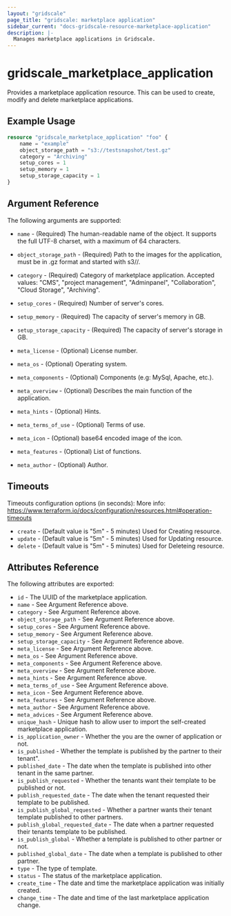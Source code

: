 ```yaml
---
layout: "gridscale"
page_title: "gridscale: marketplace application"
sidebar_current: "docs-gridscale-resource-marketplace-application"
description: |-
  Manages marketplace applications in Gridscale.
---
```


# gridscale_marketplace_application

Provides a marketplace application resource. This can be used to create, modify and delete marketplace applications.

## Example Usage

```terraform
resource "gridscale_marketplace_application" "foo" {
	name = "example"
	object_storage_path = "s3://testsnapshot/test.gz"
	category = "Archiving"
	setup_cores = 1
	setup_memory = 1
	setup_storage_capacity = 1
}
```
## Argument Reference

The following arguments are supported:

* `name` - (Required) The human-readable name of the object. It supports the full UTF-8 charset, with a maximum of 64 characters.

* `object_storage_path` - (Required) Path to the images for the application, must be in .gz format and started with s3//.

* `category` - (Required) Category of marketplace application. Accepted values: "CMS", "project management", "Adminpanel", "Collaboration", "Cloud Storage", "Archiving".

* `setup_cores` - (Required) Number of server's cores.

* `setup_memory` - (Required) The capacity of server's memory in GB.

* `setup_storage_capacity` - (Required) The capacity of server's storage in GB.

* `meta_license` - (Optional) License number.

* `meta_os` - (Optional) Operating system.

* `meta_components` - (Optional) Components (e.g: MySql, Apache, etc.).

* `meta_overview` - (Optional) Describes the main function of the application.

* `meta_hints` - (Optional) Hints.

* `meta_terms_of_use` - (Optional) Terms of use.

* `meta_icon` - (Optional) base64 encoded image of the icon.

* `meta_features` - (Optional) List of functions.

* `meta_author` - (Optional) Author.

## Timeouts

Timeouts configuration options (in seconds):
More info: https://www.terraform.io/docs/configuration/resources.html#operation-timeouts

* `create` - (Default value is "5m" - 5 minutes) Used for Creating resource.
* `update` - (Default value is "5m" - 5 minutes) Used for Updating resource.
* `delete` - (Default value is "5m" - 5 minutes) Used for Deleteing resource.

## Attributes Reference

The following attributes are exported:

* `id` - The UUID of the marketplace application.
* `name` - See Argument Reference above.
* `category` - See Argument Reference above.
* `object_storage_path` - See Argument Reference above.
* `setup_cores` - See Argument Reference above.
* `setup_memory` - See Argument Reference above.
* `setup_storage_capacity` - See Argument Reference above.
* `meta_license` - See Argument Reference above.
* `meta_os` - See Argument Reference above.
* `meta_components` - See Argument Reference above.
* `meta_overview` - See Argument Reference above.
* `meta_hints` - See Argument Reference above.
* `meta_terms_of_use` - See Argument Reference above.
* `meta_icon` - See Argument Reference above.
* `meta_features` - See Argument Reference above.
* `meta_author` - See Argument Reference above.
* `meta_advices` - See Argument Reference above.
* `unique_hash` - Unique hash to allow user to import the self-created marketplace application.
* `is_application_owner` - Whether the you are the owner of application or not.
* `is_published` - Whether the template is published by the partner to their tenant".
* `published_date` - The date when the template is published into other tenant in the same partner.
* `is_publish_requested` - Whether the tenants want their template to be published or not.
* `publish_requested_date` - The date when the tenant requested their template to be published.
* `is_publish_global_requested` - Whether a partner wants their tenant template published to other partners.
* `publish_global_requested_date` - The date when a partner requested their tenants template to be published.
* `is_publish_global` - Whether a template is published to other partner or not.
* `published_global_date` - The date when a template is published to other partner.
* `type` - The type of template.
* `status` - The status of the marketplace application.
* `create_time` - The date and time the marketplace application was initially created.
* `change_time` - The date and time of the last marketplace application change.